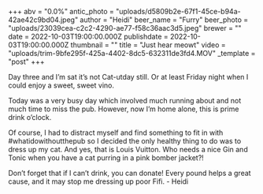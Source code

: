 +++
abv = "0.0%"
antic_photo = "uploads/d5809b2e-67f1-45ce-b94a-42ae42c9bd04.jpeg"
author = "Heidi"
beer_name = "Furry"
beer_photo = "uploads/23039cea-c2c2-4290-ae77-f58c36aac3d5.jpeg"
brewer = ""
date = 2022-10-03T19:00:00.000Z
publishdate = 2022-10-03T19:00:00.000Z
thumbnail = ""
title = "Just hear meowt"
video = "uploads/trim-9bfe295f-425a-4402-8dc5-632311de3fd4.MOV"
_template = "post"
+++

Day three and I’m sat it’s not Cat-utday still. Or at least Friday night when I could enjoy a sweet, sweet vino. 

Today was a very busy day which involved much running about and not much time to miss the pub. However, now I’m home alone, this is prime drink o’clock. 

Of course, I had to distract myself and find something to fit in with #whatidowithoutthepub so I decided the only healthy thing to do was to dress up my cat. And yes, that is Louis Vuitton. Who needs a nice Gin and Tonic when you have a cat purring in a pink bomber jacket?!

Don’t  forget that if I can’t drink, you can donate! Every pound helps a great cause, and it may stop me dressing up poor Fifi.  - Heidi 
